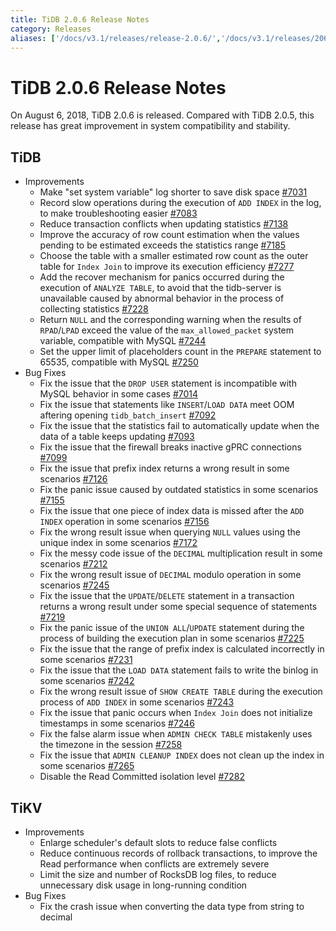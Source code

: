 ```yaml
---
title: TiDB 2.0.6 Release Notes
category: Releases
aliases: ['/docs/v3.1/releases/release-2.0.6/','/docs/v3.1/releases/206/']
---
```


# TiDB 2.0.6 Release Notes

On August 6, 2018, TiDB 2.0.6 is released. Compared with TiDB 2.0.5, this release has great improvement in system compatibility and stability.

## TiDB

- Improvements
    - Make "set system variable" log shorter to save disk space [#7031](https://github.com/pingcap/tidb/pull/7031)
    - Record slow operations during the execution of `ADD INDEX` in the log, to make troubleshooting easier [#7083](https://github.com/pingcap/tidb/pull/7083)
    - Reduce transaction conflicts when updating statistics [#7138](https://github.com/pingcap/tidb/pull/7138)
    - Improve the accuracy of row count estimation when the values pending to be estimated exceeds the statistics range [#7185](https://github.com/pingcap/tidb/pull/7185)
    - Choose the table with a smaller estimated row count as the outer table for `Index Join` to improve its execution efficiency [#7277](https://github.com/pingcap/tidb/pull/7277)
    - Add the recover mechanism for panics occurred during the execution of `ANALYZE TABLE`, to avoid that the tidb-server is unavailable caused by abnormal behavior in the process of collecting statistics [#7228](https://github.com/pingcap/tidb/pull/7228)
    - Return `NULL` and the corresponding warning when the results of `RPAD`/`LPAD` exceed the value of the `max_allowed_packet` system variable, compatible with MySQL [#7244](https://github.com/pingcap/tidb/pull/7244)
    - Set the upper limit of placeholders count in the `PREPARE` statement to 65535, compatible with MySQL [#7250](https://github.com/pingcap/tidb/pull/7250)
- Bug Fixes
    - Fix the issue that the `DROP USER` statement is incompatible with MySQL behavior in some cases [#7014](https://github.com/pingcap/tidb/pull/7014)
    - Fix the issue that statements like `INSERT`/`LOAD DATA` meet OOM aftering opening `tidb_batch_insert` [#7092](https://github.com/pingcap/tidb/pull/7092)
    - Fix the issue that the statistics fail to automatically update when the data of a table keeps updating [#7093](https://github.com/pingcap/tidb/pull/7093)
    - Fix the issue that the firewall breaks inactive gPRC connections [#7099](https://github.com/pingcap/tidb/pull/7099)
    - Fix the issue that prefix index returns a wrong result in some scenarios [#7126](https://github.com/pingcap/tidb/pull/7126)
    - Fix the panic issue caused by outdated statistics in some scenarios [#7155](https://github.com/pingcap/tidb/pull/7155)
    - Fix the issue that one piece of index data is missed after the `ADD INDEX` operation in some scenarios [#7156](https://github.com/pingcap/tidb/pull/7156)
    - Fix the wrong result issue when querying `NULL` values using the unique index in some scenarios [#7172](https://github.com/pingcap/tidb/pull/7172)
    - Fix the messy code issue of the `DECIMAL` multiplication result in some scenarios [#7212](https://github.com/pingcap/tidb/pull/7212)
    - Fix the wrong result issue of `DECIMAL` modulo operation in some scenarios [#7245](https://github.com/pingcap/tidb/pull/7245)
    - Fix the issue that the `UPDATE`/`DELETE` statement in a transaction returns a wrong result under some special sequence of statements [#7219](https://github.com/pingcap/tidb/pull/7219)
    - Fix the panic issue of the `UNION ALL`/`UPDATE` statement during the process of building the execution plan in some scenarios [#7225](https://github.com/pingcap/tidb/pull/7225)
    - Fix the issue that the range of prefix index is calculated incorrectly in some scenarios [#7231](https://github.com/pingcap/tidb/pull/7231)
    - Fix the issue that the `LOAD DATA` statement fails to write the binlog in some scenarios [#7242](https://github.com/pingcap/tidb/pull/7242)
    - Fix the wrong result issue of `SHOW CREATE TABLE` during the execution process of `ADD INDEX` in some scenarios [#7243](https://github.com/pingcap/tidb/pull/7243)
    - Fix the issue that panic occurs when `Index Join` does not initialize timestamps in some scenarios [#7246](https://github.com/pingcap/tidb/pull/7246)
    - Fix the false alarm issue when `ADMIN CHECK TABLE` mistakenly uses the timezone in the session [#7258](https://github.com/pingcap/tidb/pull/7258)
    - Fix the issue that `ADMIN CLEANUP INDEX` does not clean up the index in some scenarios [#7265](https://github.com/pingcap/tidb/pull/7265)
    - Disable the Read Committed isolation level [#7282](https://github.com/pingcap/tidb/pull/7282)

## TiKV

- Improvements
    - Enlarge scheduler's default slots to reduce false conflicts
    - Reduce continuous records of rollback transactions, to improve the Read performance when conflicts are extremely severe
    - Limit the size and number of RocksDB log files, to reduce unnecessary disk usage in long-running condition
- Bug Fixes
    - Fix the crash issue when converting the data type from string to decimal
